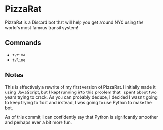 # PizzaRat
PizzaRat is a Discord bot that will help you get around NYC using the world's most famous transit system!

## Commands
  * `t/time`
  * `t/line`

## Notes
This is effectively a rewrite of my first version of PizzaRat. I initially made it using JavaScript, but I kept running into this problem that I spent about two years trying to crack. As you can probably deduce, I decided I wasn't going to keep trying to fix it and instead, I was going to use Python to make the bot.

As of this commit, I can confidently say that Python is signifcantly smoother and perhaps even a bit more fun.